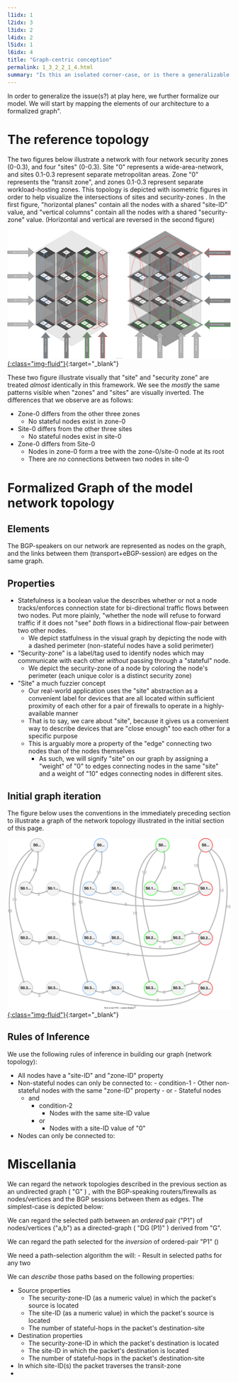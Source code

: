```yaml
---
l1idx: 1
l2idx: 3
l3idx: 2
l4idx: 2
l5idx: 1
l6idx: 4
title: "Graph-centric conception"
permalink: 1_3_2_2_1_4.html
summary: "Is this an isolated corner-case, or is there a generalizable principle here?"
---
```


In order to generalize the issue(s?) at play here, we further formalize our model.  We will start by mapping the elements of our architecture to a formalized graph".  

# The reference topology
The two figures below illustrate a network with four network security zones (0-0.3), and four "sites" (0-0.3).  Site "0" represents a wide-area-network, and sites 0.1-0.3 represent separate metropolitan areas.  Zone "0" represents the "transit zone", and zones 0.1-0.3 represent separate workload-hosting zones.  This topology is depicted with isometric figures in order to help visualize the intersections of sites and security-zones .  In the first figure, "horizontal planes" contain all the nodes with a shared "site-ID" value, and "vertical columns" contain all the nodes with a shared "security-zone" value.  (Horizontal and vertical are reversed in the second figure)

[![image](./grphth-3.svg){:class="img-fluid"}](./pages/1/3(ecmp-symmetric)/grphth-3.svg){:target="_blank"}

These two figure illustrate visually that "site" and "security zone" are treated *almost* identically in this framework.  We see the *mostly* the same  patterns visible when "zones" and "sites" are visually inverted.  The differences that we observe are as follows:
- Zone-0 differs from the other three zones
  - No stateful nodes exist in zone-0
- Site-0 differs from the other three sites
  - No stateful nodes exist in site-0
- Zone-0 differs from Site-0
  - Nodes in zone-0 form a tree with the zone-0/site-0 node at its root
  - There are *no* connections between two nodes in site-0

# Formalized Graph of the model network topology

## Elements
The BGP-speakers on our network are represented as nodes on the graph, and the links between them (transport+eBGP-session) are edges on the same graph.


## Properties

* Statefulness is a boolean value the describes whether or not a node tracks/enforces connection state for bi-directional traffic flows between two nodes.  Put more plainly, "whether the node will refuse to forward traffic if it does not "see" *both* flows in a bidirectional flow-pair between two other nodes.
  * We depict statfulness in the visual graph by depicting the node with a dashed perimeter (non-stateful nodes have a solid perimeter)
* "Security-zone" is a label/tag used to identify nodes which may communicate with each other *without* passing through a "stateful" node.
  * We depict the security-zone of a node by coloring the node's perimeter  (each unique color is a distinct security zone)
* "Site" a much fuzzier concept
  * Our real-world application uses the "site" abstraction as a convenient label for devices that are all located within sufficient proximity of each other for a pair of firewalls to operate in a highly-available manner
  * That is to say, we care about "site", because it gives us a convenient way to describe devices that are "close enough" too each other for a specific purpose
  * This is arguably more a property of the "edge" connecting two nodes than of the nodes themselves
    * As such, we will signify "site" on our graph by assigning a "weight" of "0" to edges connecting nodes in the same "site" and a weight of "10" edges connecting nodes in different sites.


## Initial graph iteration

The figure below uses the conventions in the immediately preceding section to illustrate a graph of the network topology illustrated in the initial section of this page.

[![image](./grphth-2.svg){:class="img-fluid"}](grphth-2.svg){:target="_blank"}


## Rules of Inference

We use the following rules of inference in building our graph (network topology):

  - All nodes have a "site-ID" and "zone-ID" property
  - Non-stateful nodes can only be connected to:
        - condition-1
            - Other non-stateful nodes with the same "zone-ID" property
          - or
            - Stateful nodes
      - and
        - condition-2
          - Nodes with the same site-ID value
        - or
          - Nodes with a site-ID value of "0"
  - Nodes can only be connected to:



# Miscellania

We can regard the network topologies described in the previous section as an undirected graph ( "G" ) , with the BGP-speaking routers/firewalls as nodes/vertices and the BGP sessions between them as edges.  The simplest-case is depicted below:

We can regard the selected path between an *ordered* pair ("P1") of nodes/vertices ("a,b") as a directed-graph ( "DG (P1)"  ) derived from "G".

We can regard the path selected for the *inversion* of ordered-pair "P1"  ()

We need a path-selection algorithm the will:
    - Result in selected paths for any two 

We can *describe* those paths based on the following properties:
- Source properties
  - The security-zone-ID (as a numeric value) in which the packet's source is located
  - The site-ID (as a numeric value) in which the packet's source is located
  - The number of stateful-hops in the packet's destination-site
- Destination properties
  - The security-zone-ID in which the packet's destination is located
  - The site-ID in which the packet's destination is located
  - The number of stateful-hops in the packet's destination-site
- In which site-ID(s) the packet traverses the transit-zone
- 
